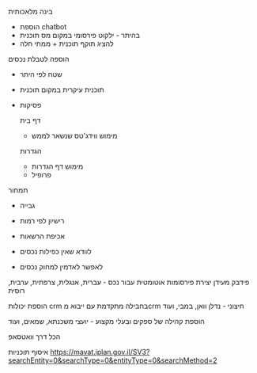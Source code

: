 

בינה מלאכותית
- הוספת chatbot
- בהיתר - ילקוט פירסומי במקום מס תוכנית
- להציג תוקף תוכנית + ממתי חלה

הוספה לטבלת נכסים
- שטח לפי היתר
- תוכנית עיקרית במקום תוכנית 
- פסיקות

  דף בית
  - מימוש ווידג'טס שנשאר לממש
 
  הגדרות
  - מימוש דף הגדרות
  - פרופיל

תמחור
- גבייה
- רישיון לפי רמות
- אכיפת הרשאות



- לוודא שאין כפילות נכסים
- לאפשר לאדמין למחוק נכסים


פידבק מעידן
יצירת פירסומות אוטומטית עבור נכס - עברית, אנגלית, צרפתית, ערבית, רוסית

הוספת יכולות crm בחבילה מתקדמת עם ייבוא מcrm חיצוני - נדלן וואן, במבי, ועוד

הוספת קהילה של ספקים ובעלי מקצוע - יועצי משכנתא, שמאים, ועוד

הכל דרך וואטסאפ

איסוף תוכניות
https://mavat.iplan.gov.il/SV3?searchEntity=0&searchType=0&entityType=0&searchMethod=2


